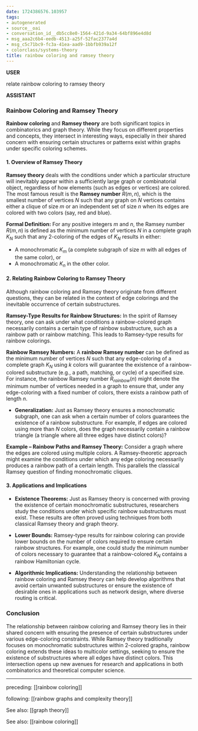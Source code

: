 ```yaml
---
date: 1724386576.103957
tags:
- autogenerated
- source__oai
- conversation_id__db5cc8e0-1564-421d-9a34-64bf896e4d8d
- msg_aaa2c6b4-eedb-4513-a25f-52fac2377a4d
- msg_c5c71bc9-fc3a-41ea-aad9-1bbfb939a12f
- colorclass/systems-theory
title: rainbow coloring and ramsey theory
---
```


**USER**

relate rainbow coloring to ramsey theory


**ASSISTANT**

### Rainbow Coloring and Ramsey Theory

**Rainbow coloring** and **Ramsey theory** are both significant topics in combinatorics and graph theory. While they focus on different properties and concepts, they intersect in interesting ways, especially in their shared concern with ensuring certain structures or patterns exist within graphs under specific coloring schemes.

#### 1. **Overview of Ramsey Theory**

**Ramsey theory** deals with the conditions under which a particular structure will inevitably appear within a sufficiently large graph or combinatorial object, regardless of how elements (such as edges or vertices) are colored. The most famous result is the **Ramsey number** $R(m, n)$, which is the smallest number of vertices $N$ such that any graph on $N$ vertices contains either a clique of size $m$ or an independent set of size $n$ when its edges are colored with two colors (say, red and blue).

**Formal Definition:**
For any positive integers $m$ and $n$, the Ramsey number $R(m, n)$ is defined as the minimum number of vertices $N$ in a complete graph $K_N$ such that any 2-coloring of the edges of $K_N$ results in either:
- A monochromatic $K_m$ (a complete subgraph of size $m$ with all edges of the same color), or
- A monochromatic $K_n$ in the other color.

#### 2. **Relating Rainbow Coloring to Ramsey Theory**

Although rainbow coloring and Ramsey theory originate from different questions, they can be related in the context of edge colorings and the inevitable occurrence of certain substructures.

**Ramsey-Type Results for Rainbow Structures:**
In the spirit of Ramsey theory, one can ask under what conditions a rainbow-colored graph necessarily contains a certain type of rainbow substructure, such as a rainbow path or rainbow matching. This leads to Ramsey-type results for rainbow colorings.

**Rainbow Ramsey Numbers:**
A **rainbow Ramsey number** can be defined as the minimum number of vertices $N$ such that any edge-coloring of a complete graph $K_N$ using $k$ colors will guarantee the existence of a rainbow-colored substructure (e.g., a path, matching, or cycle) of a specified size. For instance, the rainbow Ramsey number $R_{rainbow}(n)$ might denote the minimum number of vertices needed in a graph to ensure that, under any edge-coloring with a fixed number of colors, there exists a rainbow path of length $n$.

- **Generalization:** Just as Ramsey theory ensures a monochromatic subgraph, one can ask when a certain number of colors guarantees the existence of a rainbow substructure. For example, if edges are colored using more than $N$ colors, does the graph necessarily contain a rainbow triangle (a triangle where all three edges have distinct colors)?

**Example – Rainbow Paths and Ramsey Theory:**
Consider a graph where the edges are colored using multiple colors. A Ramsey-theoretic approach might examine the conditions under which any edge coloring necessarily produces a rainbow path of a certain length. This parallels the classical Ramsey question of finding monochromatic cliques.

#### 3. **Applications and Implications**

- **Existence Theorems:** Just as Ramsey theory is concerned with proving the existence of certain monochromatic substructures, researchers study the conditions under which specific rainbow substructures must exist. These results are often proved using techniques from both classical Ramsey theory and graph theory.

- **Lower Bounds:** Ramsey-type results for rainbow coloring can provide lower bounds on the number of colors required to ensure certain rainbow structures. For example, one could study the minimum number of colors necessary to guarantee that a rainbow-colored $K_N$ contains a rainbow Hamiltonian cycle.

- **Algorithmic Implications:** Understanding the relationship between rainbow coloring and Ramsey theory can help develop algorithms that avoid certain unwanted substructures or ensure the existence of desirable ones in applications such as network design, where diverse routing is critical.

### Conclusion

The relationship between rainbow coloring and Ramsey theory lies in their shared concern with ensuring the presence of certain substructures under various edge-coloring constraints. While Ramsey theory traditionally focuses on monochromatic substructures within 2-colored graphs, rainbow coloring extends these ideas to multicolor settings, seeking to ensure the existence of substructures where all edges have distinct colors. This intersection opens up new avenues for research and applications in both combinatorics and theoretical computer science.


---

preceding: [[rainbow coloring]]  


following: [[rainbow graphs and complexity theory]]

See also: [[graph theory]]


See also: [[rainbow coloring]]